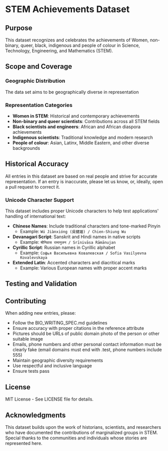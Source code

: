 # STEM Achievements Dataset

## Purpose

This dataset recognizes and celebrates the achievements of Women, non-binary, queer, black, indigenous and people of colour in Science, Technology, Engineering, and Mathematics (STEM).

## Scope and Coverage

### Geographic Distribution

The data set aims to be geographically diverse in representation

### Representation Categories
- **Women in STEM**: Historical and contemporary achievements
- **Non-binary and queer scientists**: Contributions across all STEM fields
- **Black scientists and engineers**: African and African diaspora achievements
- **Indigenous scientists**: Traditional knowledge and modern research
- **People of colour**: Asian, Latinx, Middle Eastern, and other diverse backgrounds

## Historical Accuracy

All entries in this dataset are based on real people and strive for accurate representation.
If an entry is inaccurate, please let us know, or, ideally, open a pull request to correct it.

### Unicode Character Support

This dataset includes proper Unicode characters to help test applications' handling of international text:

- **Chinese Names**: Include traditional characters and tone-marked Pinyin
  - Example: `Wú Jiànxióng (吳健雄) / Chien-Shiung Wu`
- **Devanagari Script**: Sanskrit and Hindi names in native scripts  
  - Example: `श्रीनिवास रामानुजन / Srīnivāsa Rāmānujan`
- **Cyrillic Script**: Russian names in Cyrillic alphabet
  - Example: `Софья Васильевна Ковалевская / Sofia Vasilyevna Kovalevskaya`
- **Extended Latin**: Accented characters and diacritical marks
  - Example: Various European names with proper accent marks

## Testing and Validation

## Contributing

When adding new entries, please:
- Follow the BIO_WRITING_SPEC.md guidelines
- Ensure accuracy with proper citations in the reference attribute
- Pictures should be URLs of public domain photo of the person or other suitable image
- Emails, phone numbers and other personal contact information must be clearly fake (email domains must end with .test, phone numbers include 555)
- Maintain geographic diversity requirements
- Use respectful and inclusive language
- Ensure tests pass

## License

MIT License - See LICENSE file for details.

## Acknowledgments

This dataset builds upon the work of historians, scientists, and researchers who have documented the contributions of marginalized groups in STEM. Special thanks to the communities and individuals whose stories are represented here.
